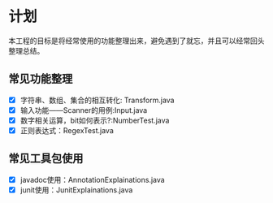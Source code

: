 # 计划
本工程的目标是将经常使用的功能整理出来，避免遇到了就忘，并且可以经常回头整理总结。
## 常见功能整理
- [x] 字符串、数组、集合的相互转化: Transform.java
- [x] 输入功能——Scanner的用例:Input.java
- [x] 数字相关运算，bit如何表示?:NumberTest.java
- [x] 正则表达式：RegexTest.java

## 常见工具包使用
- [x] javadoc使用：AnnotationExplainations.java
- [x] junit使用：JunitExplainations.java
